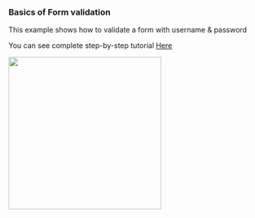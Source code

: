 ### Basics of Form validation

This example shows how to validate a form with username & password

You can see complete step-by-step tutorial [Here](https://www.instagram.com/p/B_HqFHtA9Az/?utm_source=ig_web_copy_link)

<img src="https://res.cloudinary.com/dbbkmv1rs/image/upload/v1595323725/form_validation_frwems.png" height="300">
